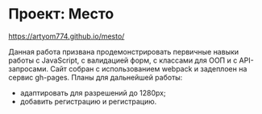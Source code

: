 # Проект: Место

https://artyom774.github.io/mesto/

Данная работа призвана продемонстрировать первичные навыки работы с JavaScript, с валидацией форм, с классами для ООП и с API-запросами.
Сайт собран с использованием webpack и задеплоен на сервис gh-pages.
Планы для дальнейшей работы:
* адаптировать для разрешений до 1280px;
* добавить регистрацию и регистрацию.